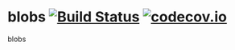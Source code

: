 # blobs [![Build Status](https://travis-ci.org/HolySmoke86/blobs.svg?branch=master)](https://travis-ci.org/HolySmoke86/blobs) [![codecov.io](https://codecov.io/github/HolySmoke86/blobs/coverage.svg?branch=master)](https://codecov.io/github/HolySmoke86/blobs?branch=master)
blobs
